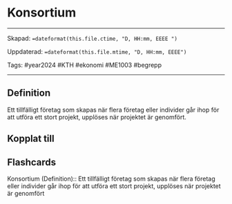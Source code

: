 # Konsortium

---
Skapad: `=dateformat(this.file.ctime, "D, HH:mm, EEEE ")`

Uppdaterad: `=dateformat(this.file.mtime, "D, HH:mm, EEEE")`

Tags: #year2024 #KTH #ekonomi #ME1003 #begrepp

---

## Definition

Ett tillfälligt företag som skapas när flera företag eller individer går ihop för att utföra ett stort projekt, upplöses när projektet är genomfört.

## Kopplat till

## Flashcards

Konsortium (Definition):: Ett tillfälligt företag som skapas när flera företag eller individer går ihop för att utföra ett stort projekt, upplöses när projektet är genomfört
<!--SR:!2024-02-25,15,290!2024-02-10,4,270-->
